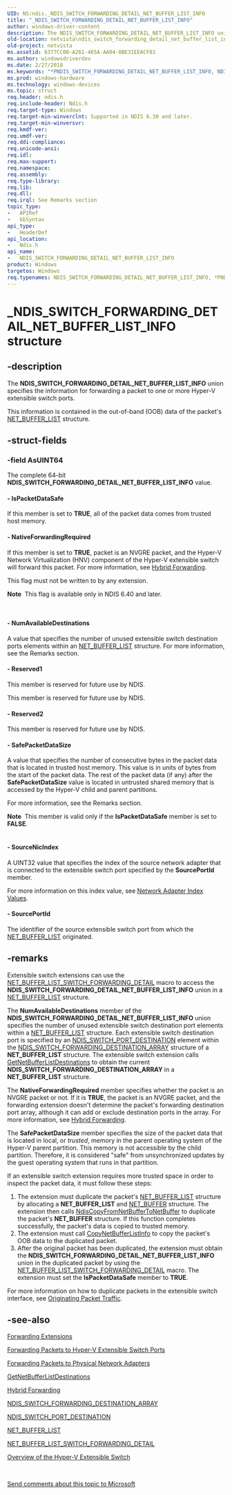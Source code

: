```yaml
---
UID: NS:ndis._NDIS_SWITCH_FORWARDING_DETAIL_NET_BUFFER_LIST_INFO
title: "_NDIS_SWITCH_FORWARDING_DETAIL_NET_BUFFER_LIST_INFO"
author: windows-driver-content
description: The NDIS_SWITCH_FORWARDING_DETAIL_NET_BUFFER_LIST_INFO union specifies the information for forwarding a packet to one or more Hyper-V extensible switch ports.
old-location: netvista\ndis_switch_forwarding_detail_net_buffer_list_info.htm
old-project: netvista
ms.assetid: 6377CC08-A261-465A-AA04-0BE31EEACF01
ms.author: windowsdriverdev
ms.date: 2/27/2018
ms.keywords: "*PNDIS_SWITCH_FORWARDING_DETAIL_NET_BUFFER_LIST_INFO, NDIS_SWITCH_FORWARDING_DETAIL_NET_BUFFER_LIST_INFO, NDIS_SWITCH_FORWARDING_DETAIL_NET_BUFFER_LIST_INFO union [Network Drivers Starting with Windows Vista], PNDIS_SWITCH_FORWARDING_DETAIL_NET_BUFFER_LIST_INFO, PNDIS_SWITCH_FORWARDING_DETAIL_NET_BUFFER_LIST_INFO union pointer [Network Drivers Starting with Windows Vista], _NDIS_SWITCH_FORWARDING_DETAIL_NET_BUFFER_LIST_INFO, ndis/NDIS_SWITCH_FORWARDING_DETAIL_NET_BUFFER_LIST_INFO, ndis/PNDIS_SWITCH_FORWARDING_DETAIL_NET_BUFFER_LIST_INFO, netvista.ndis_switch_forwarding_detail_net_buffer_list_info"
ms.prod: windows-hardware
ms.technology: windows-devices
ms.topic: struct
req.header: ndis.h
req.include-header: Ndis.h
req.target-type: Windows
req.target-min-winverclnt: Supported in NDIS 6.30 and later.
req.target-min-winversvr: 
req.kmdf-ver: 
req.umdf-ver: 
req.ddi-compliance: 
req.unicode-ansi: 
req.idl: 
req.max-support: 
req.namespace: 
req.assembly: 
req.type-library: 
req.lib: 
req.dll: 
req.irql: See Remarks section
topic_type:
-	APIRef
-	kbSyntax
api_type:
-	HeaderDef
api_location:
-	Ndis.h
api_name:
-	NDIS_SWITCH_FORWARDING_DETAIL_NET_BUFFER_LIST_INFO
product: Windows
targetos: Windows
req.typenames: NDIS_SWITCH_FORWARDING_DETAIL_NET_BUFFER_LIST_INFO, *PNDIS_SWITCH_FORWARDING_DETAIL_NET_BUFFER_LIST_INFO
---
```


# _NDIS_SWITCH_FORWARDING_DETAIL_NET_BUFFER_LIST_INFO structure


## -description



The <b>NDIS_SWITCH_FORWARDING_DETAIL_NET_BUFFER_LIST_INFO</b> union specifies the information for forwarding a packet to one or more Hyper-V extensible switch ports. 

This information is contained in the out-of-band (OOB) data of the packet's  <a href="https://msdn.microsoft.com/library/windows/hardware/ff568388">NET_BUFFER_LIST</a> structure.




## -struct-fields




### -field AsUINT64

The complete 64-bit <b>NDIS_SWITCH_FORWARDING_DETAIL_NET_BUFFER_LIST_INFO</b> value.




#### - IsPacketDataSafe

If this member is set to <b>TRUE</b>, all of the packet data comes from trusted
    host memory. 



#### - NativeForwardingRequired

If this member is set to <b>TRUE</b>, packet is an NVGRE packet, and the Hyper-V Network Virtualization (HNV) component of the Hyper-V extensible switch will forward this packet. For more information, see <a href="https://docs.microsoft.com/en-us/windows-hardware/drivers/network/hybrid-forwarding">Hybrid Forwarding</a>.

This flag must not be written to by any extension.<div class="alert"><b>Note</b>  This flag is available only in NDIS 6.40 and later.</div>
<div> </div>



#### - NumAvailableDestinations

A value that specifies the number of unused extensible switch destination ports elements within an <a href="https://msdn.microsoft.com/library/windows/hardware/ff568388">NET_BUFFER_LIST</a> structure. For more information, see the Remarks section.


#### - Reserved1

This member is reserved for future use by NDIS.

This member is reserved for future use by NDIS.


#### - Reserved2

This member is reserved for future use by NDIS.


#### - SafePacketDataSize

A value that specifies the number of consecutive bytes in the packet data that is located in  trusted host memory. This value is in units of bytes from the start of the packet data. The rest of the packet data (if any) after the <b>SafePacketDataSize</b> value is located in untrusted
    shared memory that is accessed by the Hyper-V child and parent partitions.


For more information, see the Remarks section.

<div class="alert"><b>Note</b>  This member is valid only if the <b>IsPacketDataSafe</b> member is set to <b>FALSE</b>.</div>
<div> </div>

#### - SourceNicIndex

A UINT32 value that specifies the index of the source network adapter that is connected to the extensible switch port specified by the <b>SourcePortId</b> member.

For more information on this index value, see <a href="https://msdn.microsoft.com/969333DA-0282-474B-8D56-72CD623C5329">Network Adapter Index Values</a>.


#### - SourcePortId

The identifier of the source extensible switch port from which the <a href="https://msdn.microsoft.com/library/windows/hardware/ff568388">NET_BUFFER_LIST</a> originated. 


## -remarks



Extensible switch extensions can use the <a href="https://msdn.microsoft.com/library/windows/hardware/hh598259">NET_BUFFER_LIST_SWITCH_FORWARDING_DETAIL</a> macro to access the <b>NDIS_SWITCH_FORWARDING_DETAIL_NET_BUFFER_LIST_INFO</b> union in a <a href="https://msdn.microsoft.com/library/windows/hardware/ff568388">NET_BUFFER_LIST</a> structure.

The <b>NumAvailableDestinations</b> member of the <b>NDIS_SWITCH_FORWARDING_DETAIL_NET_BUFFER_LIST_INFO</b> union specifies the number of unused extensible switch destination port elements within a <a href="https://msdn.microsoft.com/library/windows/hardware/ff568388">NET_BUFFER_LIST</a> structure. Each extensible switch destination port is specified by an <a href="https://msdn.microsoft.com/library/windows/hardware/hh598224">NDIS_SWITCH_PORT_DESTINATION</a> element within the <a href="https://msdn.microsoft.com/library/windows/hardware/hh598210">NDIS_SWITCH_FORWARDING_DESTINATION_ARRAY</a> structure of a <b>NET_BUFFER_LIST</b> structure. The extensible switch extension calls <a href="https://msdn.microsoft.com/55B5C0B4-5359-410B-9110-79EDDBA3010C">GetNetBufferListDestinations</a> to obtain the current <b>NDIS_SWITCH_FORWARDING_DESTINATION_ARRAY</b> in a <b>NET_BUFFER_LIST</b> structure.

The <b>NativeForwardingRequired</b> member specifies whether the packet is an NVGRE packet or not. If it is <b>TRUE</b>, the packet is an NVGRE packet, and the forwarding extension doesn't determine the packet's forwarding destination port array, although it can add or exclude destination ports in the array. For more information, see <a href="https://docs.microsoft.com/en-us/windows-hardware/drivers/network/hybrid-forwarding">Hybrid Forwarding</a>.

The <b>SafePacketDataSize</b> member specifies the size of the packet data that is located in local, or <i>trusted</i>, memory in the parent operating system of the Hyper-V parent partition. This memory is not accessible by the child partition. Therefore, it  is considered "safe" from unsynchronized updates by the guest operating system that runs in that partition. 

If an extensible switch extension requires more trusted space in order to inspect the packet data, it must follow these steps:

<ol>
<li>
The extension must duplicate the packet's <a href="https://msdn.microsoft.com/library/windows/hardware/ff568388">NET_BUFFER_LIST</a> structure by allocating  a <b>NET_BUFFER_LIST</b> and <a href="https://msdn.microsoft.com/library/windows/hardware/ff568376">NET_BUFFER</a> structure. The extension then calls <a href="https://msdn.microsoft.com/library/windows/hardware/ff561718">NdisCopyFromNetBufferToNetBuffer</a> to duplicate the packet's <b>NET_BUFFER</b> structure. If this function completes successfully, the packet's data is copied to trusted memory.

</li>
<li>
The extension must call <a href="https://msdn.microsoft.com/5CC345FA-C3EF-4122-8E9C-6EA27B20DD5A">CopyNetBufferListInfo</a> to copy the packet's OOB data to the duplicated packet.

</li>
<li>
After the original packet has been duplicated, the extension must obtain the <b>NDIS_SWITCH_FORWARDING_DETAIL_NET_BUFFER_LIST_INFO</b> union in the duplicated packet by using the <a href="https://msdn.microsoft.com/library/windows/hardware/hh598259">NET_BUFFER_LIST_SWITCH_FORWARDING_DETAIL</a> macro. The extension must set the <b>IsPacketDataSafe</b> member to <b>TRUE</b>.

</li>
</ol>
For more information on how to duplicate packets in the extensible switch interface, see <a href="https://msdn.microsoft.com/613C7E82-387D-47AE-A699-A799087D3C1D">Originating Packet Traffic</a>.




## -see-also




<b></b>



<a href="https://msdn.microsoft.com/7ABBB3F3-66F5-4651-8A5A-94940F3FD82D">Forwarding Extensions</a>



<a href="https://msdn.microsoft.com/C8DA9064-21EE-45F4-BE6D-D24851C5480B">Forwarding Packets to Hyper-V Extensible Switch Ports</a>



<a href="https://msdn.microsoft.com/14A78DB2-6643-471D-97B9-4D8524EC3E73">Forwarding Packets to Physical Network Adapters</a>



<a href="https://msdn.microsoft.com/55B5C0B4-5359-410B-9110-79EDDBA3010C">GetNetBufferListDestinations</a>



<a href="https://docs.microsoft.com/en-us/windows-hardware/drivers/network/hybrid-forwarding">Hybrid Forwarding</a>



<a href="https://msdn.microsoft.com/library/windows/hardware/hh598210">NDIS_SWITCH_FORWARDING_DESTINATION_ARRAY</a>



<a href="https://msdn.microsoft.com/library/windows/hardware/hh598224">NDIS_SWITCH_PORT_DESTINATION</a>



<a href="https://msdn.microsoft.com/library/windows/hardware/ff568388">NET_BUFFER_LIST</a>



<a href="https://msdn.microsoft.com/library/windows/hardware/hh598259">NET_BUFFER_LIST_SWITCH_FORWARDING_DETAIL</a>



<a href="https://msdn.microsoft.com/78181C72-FBFD-4860-A664-C297997D780F">Overview of the Hyper-V Extensible Switch</a>
 

 

<a href="mailto:wsddocfb@microsoft.com?subject=Documentation%20feedback [netvista\netvista]:%20NDIS_SWITCH_FORWARDING_DETAIL_NET_BUFFER_LIST_INFO union%20 RELEASE:%20(2/27/2018)&amp;body=%0A%0APRIVACY STATEMENT%0A%0AWe use your feedback to improve the documentation. We don't use your email address for any other purpose, and we'll remove your email address from our system after the issue that you're reporting is fixed. While we're working to fix this issue, we might send you an email message to ask for more info. Later, we might also send you an email message to let you know that we've addressed your feedback.%0A%0AFor more info about Microsoft's privacy policy, see http://privacy.microsoft.com/en-us/default.aspx." title="Send comments about this topic to Microsoft">Send comments about this topic to Microsoft</a>

